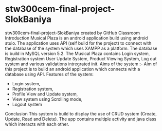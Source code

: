 # stw300cem-final-project-SlokBaniya
stw300cem-final-project-SlokBaniya created by GitHub Classroom
Introduction
Musical Plaza is an android application build using android stuio. The application uses API (self build for the project) to connect
with the database of the system which uses XAMPP as a platform. The database is build in MySQL version 5.2. 
The Musical Plaza contains Login system, Registration system User Update System, Product Viewing System, Log out
system and various validations intregrated init.
Aims of the system :- Aim of this project is to build an android application which connects with a database using API. 
Features of the system:
- Login system,
- Registration system,
- Profile View and Update system,
- View system using Scrolling mode,
- Logout system

Conclusion
This system is build to display the use of CRUD system (Create, Update, Read and Delete). The app contains multiple activity
and java class which interacts with each other.
